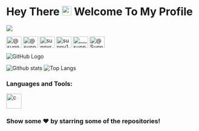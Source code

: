 # Hey There <img src="https://media.giphy.com/media/hvRJCLFzcasrR4ia7z/giphy.gif" width="25px"> Welcome To My Profile

![](https://komarev.com/ghpvc/?username=your-SR-Sunny-Raj&color=blue&style=plastic)

<p align="left">
<a href="https://dev.to/@sunnyraj2424" target="blank"><img align="center" src="https://cdn.jsdelivr.net/npm/simple-icons@3.0.1/icons/dev-dot-to.svg" alt="@sunnyraj2424" height="30" width="40" /></a>
<a href="https://twitter.com/@sunnyrajsunny3" target="blank"><img align="center" src="https://cdn.jsdelivr.net/npm/simple-icons@3.0.1/icons/twitter.svg" alt="@sunnyrajsunny3" height="30" width="40" /></a>
<a href="https://linkedin.com/in/sunnyraj2424" target="blank"><img align="center" src="https://cdn.jsdelivr.net/npm/simple-icons@3.0.1/icons/linkedin.svg" alt="sunnyraj2424" height="30" width="40" /></a>
<a href="https://fb.com/sunny1333raj" target="blank"><img align="center" src="https://cdn.jsdelivr.net/npm/simple-icons@3.0.1/icons/facebook.svg" alt="sunny1333raj" height="30" width="40" /></a>
<a href="https://instagram.com/___sunny___raj___" target="blank"><img align="center" src="https://cdn.jsdelivr.net/npm/simple-icons@3.0.1/icons/instagram.svg" alt="___sunny___raj___" height="30" width="40" /></a>
<a href="https://www.hackerrank.com/Sunny_Raj_" target="blank"><img align="center" src="https://cdn.jsdelivr.net/npm/simple-icons@3.0.1/icons/hackerrank.svg" alt="@Sunny_Raj_" height="30" width="40" /></a>
</p>

![GitHub Logo](https://media.giphy.com/media/dxn6fRlTIShoeBr69N/giphy.gif)

![Github stats](https://github-readme-stats.vercel.app/api?username=SR-Sunny-Raj&show_icons=true&theme=dracula)
![Top Langs](https://github-readme-stats.vercel.app/api/top-langs/?username=SR-Sunny-Raj&langs_count=8&show_icons=true&theme=radical)

<h3 align="left">Languages and Tools:</h3>
<p align="left"> <a href="https://www.cprogramming.com/" target="_blank"> <img src="https://devicons.github.io/devicon/devicon.git/icons/c/c-original.svg" alt="c" width="40" height="40"/> </a> </p>


### Show some ❤️ by starring some of the repositories!
